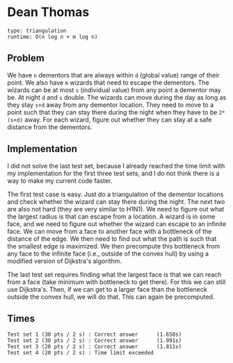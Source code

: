 # Dean Thomas

```
type: triangulation
runtime: O(n log n + m log n)
```

## Problem

We have `n` dementors that are always within `d` (global value) range of their
point. We also have `m` wizards that need to escape the dementors. The wizards
can be at most `s` (individual value) from any point a dementor may be. At night
`d` and `s` double. The wizards can move during the day as long as they stay `s+d`
away from any dementor location. They need to move to a point such that they can
stay there during the night when they have to be `2*(s+d)` away. For each wizard,
figure out whether they can stay at a safe distance from the dementors.

## Implementation

I did not solve the last test set, because I already reached the time limit with
my implementation for the first three test sets, and I do not think there is a
way to make my current code faster.

The first test case is easy. Just do a triangulation of the dementor locations
and check whether the wizard can stay there during the night. The next two are
also not hard (they are very similar to H1N1). We need to figure out what the
largest radius is that can escape from a location. A wizard is in some face, and
we need to figure out whether the wizard can escape to an infinite face. We can
move from a face to another face with a bottleneck of the distance of the edge.
We then need to find out what the path is such that the smallest edge is
maximized. We then precompute this bottleneck from any face to the infinite face
(i.e., outside of the convex hull) by using a modified version of Dijkstra's
algorithm.

The last test set requires finding what the largest face is that we can reach
from a face (take minimum with bottleneck to get there). For this we can still
use Dijkstra's. Then, if we can get to a larger face than the bottleneck outside
the convex hull, we will do that. This can again be precomputed.

## Times

```
Test set 1 (30 pts / 2 s) : Correct answer      (1.658s)
Test set 2 (30 pts / 2 s) : Correct answer      (1.991s)
Test set 3 (20 pts / 2 s) : Correct answer      (1.811s)
Test set 4 (20 pts / 2 s) : Time limit exceeded
```
